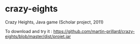 # crazy-eights
Crazy Heights, Java game (Scholar project, 2011)

To download and try it : https://github.com/martin-prillard/crazy-eights/blob/master/dist/projet.jar
